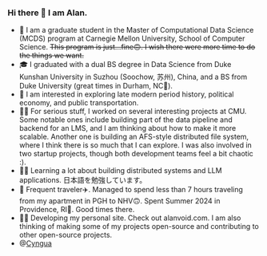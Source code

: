 ### Hi there 👋 I am Alan.

*	🏫 I am a graduate student in the Master of Computational Data Science (MCDS) program at Carnegie Mellon University, School of Computer Science. ~~This program is just...fine🙃. I wish there were more time to do the things we want.~~
* 🎓 I graduated with a dual BS degree in Data Science from Duke Kunshan University in Suzhou (Soochow, 苏州), China, and a BS from Duke University (great times in Durham, NC🍂).
* 📖 I am interested in exploring late modern period history, political economy, and public transportation.
* 🧑‍💻 For serious stuff, I worked on several interesting projects at CMU. Some notable ones include building part of the data pipeline and backend for an LMS, and I am thinking about how to make it more scalable. Another one is building an AFS-style distributed file system, where I think there is so much that I can explore. I was also involved in two startup projects, though both development teams feel a bit chaotic :).
* 🧑‍💻 Learning a lot about building distributed systems and LLM applications. 日本語を勉強しています。
* 🏃 Frequent traveler✈️. Managed to spend less than 7 hours traveling from my apartment in PGH to NHV🙃. Spent Summer 2024 in Providence, RI🌊. Good times there.
* 🧑‍💻 Developing my personal site. Check out alanvoid.com. I am also thinking of making some of my projects open-source and contributing to other open-source projects.
* @[Cyngua](https://github.com/Cyngua)
<!--[![Alan's GitHub stats](https://github-readme-stats.vercel.app/api?username=Aaalan-Zhang)](https://github.com/Aaalan-Zhang)-->
<!--
**Aaalan-Zhang/Aaalan-Zhang** is a ✨ _special_ ✨ repository because its `README.md` (this file) appears on your GitHub profile.

Here are some ideas to get you started:

- 🔭 I’m currently working on ...
- 🌱 I’m currently learning ...
- 👯 I’m looking to collaborate on ...
- 🤔 I’m looking for help with ...
- 💬 Ask me about ...
- 📫 How to reach me: ...
- 😄 Pronouns: He/Him/His
- ⚡ Fun fact: ...
-->

<!--
![Top Langs](https://github-readme-stats.vercel.app/api/top-langs/?username=Aaalan-Zhang)
-->

<!--
![Aaalan-Zhang's GitHub stats](https://github-readme-stats.vercel.app/api?username=Aaalan-Zhang&hide=contribs,prs)
-->
